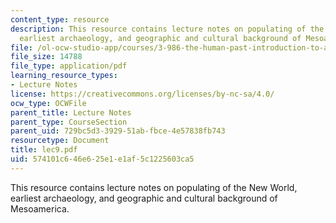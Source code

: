 ```yaml
---
content_type: resource
description: This resource contains lecture notes on populating of the New World,
  earliest archaeology, and geographic and cultural background of Mesoamerica.
file: /ol-ocw-studio-app/courses/3-986-the-human-past-introduction-to-archaeology-fall-2006/574101c646e625e1e1af5c1225603ca5_lec9.pdf
file_size: 14788
file_type: application/pdf
learning_resource_types:
- Lecture Notes
license: https://creativecommons.org/licenses/by-nc-sa/4.0/
ocw_type: OCWFile
parent_title: Lecture Notes
parent_type: CourseSection
parent_uid: 729bc5d3-3929-51ab-fbce-4e57838fb743
resourcetype: Document
title: lec9.pdf
uid: 574101c6-46e6-25e1-e1af-5c1225603ca5
---
```

This resource contains lecture notes on populating of the New World, earliest archaeology, and geographic and cultural background of Mesoamerica.